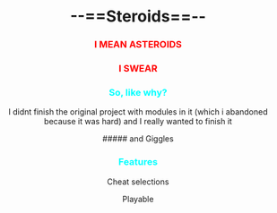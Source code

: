 <h1 align="center">--==Steroids==--</h1>

<h3 align="center" style="color: rgb(255, 0, 0)">I MEAN ASTEROIDS</h3>
<h3 align="center" style="color: rgb(255, 0, 0)">I SWEAR</h3>

###

<h3 align="center" style="color: rgb(0, 255, 255)">So, like why?</h3>
<p align="center">I didnt finish the original project with modules in it (which i abandoned because it was hard) and I really wanted to finish it</p>
<p align="center">##### and Giggles</p>

###

<h3 align="center" style="color: rgb(0, 255, 255)">Features</h3>
<p align="center">Cheat selections</p>
<p align="center">Playable</p>

###
